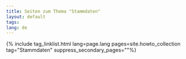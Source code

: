 ```yaml
---
title: Seiten zum Thema "Stammdaten"
layout: default
tags:
lang: de
---
```

{% include tag_linklist.html lang=page.lang pages=site.howto_collection tag="Stammdaten" suppress_secondary_pages=""%}